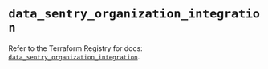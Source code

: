 # `data_sentry_organization_integration`

Refer to the Terraform Registry for docs: [`data_sentry_organization_integration`](https://registry.terraform.io/providers/jianyuan/sentry/0.14.3/docs/data-sources/organization_integration).

